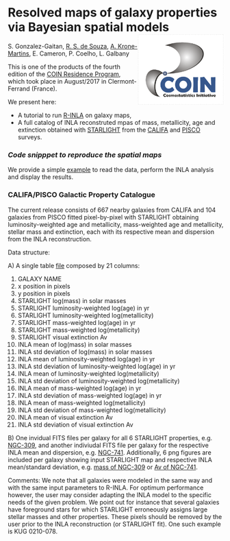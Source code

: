 # Resolved maps of galaxy properties via Bayesian spatial models<img  align="right" src="https://raw.githubusercontent.com/COINtoolbox/photoz_catalogues/master/images/coin.png" width="200">


S. Gonzalez-Gaitan, [R. S. de Souza](https://github.com/RafaelSdeSouza), [A. Krone-Martins](https://github.com/algolkm), E. Cameron, P. Coelho, L. Galbany


This is one of the products of the fourth edition of the [COIN Residence Program](http://iaacoin.wix.com/crp2017), which took place in August/2017 in Clermont-Ferrand (France). 

We present here: 

- A tutorial to run [R-INLA](http://www.r-inla.org/) on galaxy maps, 
-  A full catalog of INLA reconstruted mpas of mass, metallicity, age and extinction obtained with [STARLIGHT](http://www.starlight.ufsc.br/) from the [CALIFA](http://califa.caha.es/) and [PISCO](http://adsabs.harvard.edu/abs/2018arXiv180201589G) surveys. 

### *Code snipppet to reproduce the spatial maps* 

We provide a simple  [example](https://github.com/emilleishida/coinCF2017_INLA/tutorial) to read the data, perform the INLA analysis and display the results.


### CALIFA/PISCO Galactic Property Catalogue 

The current release consists of 667 nearby galaxies from CALIFA and 104 galaxies from PISCO fitted pixel-by-pixel with STARLIGHT obtaining luminosity-weighted age and metallicity, mass-weighted age and metallicity, stellar mass and extinction, each with its respective mean and dispersion from the INLA reconstruction.

Data structure:

A) A single table [file](https://github.com/emilleishida/coinCF2017_INLA/loopdata/allgalaxies.dat) composed by 21 columns:

1. GALAXY NAME
2. x position in pixels
3. y position in pixels
4. STARLIGHT log(mass) in solar masses
5. STARLIGHT luminosity-weighted log(age) in yr
6. STARLIGHT luminosity-weighted log(metallicity)
7. STARLIGHT mass-weighted log(age) in yr
8. STARLIGHT mass-weighted log(metallicity)
9. STARLIGHT visual extinction Av
10. INLA mean of log(mass) in solar masses
11. INLA std deviation of log(mass) in solar masses
12. INLA mean of luminosity-weighted log(age) in yr
13. INLA std deviation of luminosity-weighted log(age) in yr
14. INLA mean of luminosity-weighted log(metallicity)
15. INLA std deviation of luminosity-weighted log(metallicity)
16. INLA mean of mass-weighted log(age) in yr
17. INLA std deviation of mass-weighted log(age) in yr
18. INLA mean of mass-weighted log(metallicity)
19. INLA std deviation of mass-weighted log(metallicity)
20. INLA mean of visual extinction Av
21. INLA std deviation of visual extinction Av

B) One invidual FITS files per galaxy for all 6 STARLIGHT properties, e.g. [NGC-309](https://github.com/emilleishida/coinCF2017_INLA/loopdata/PLOTS/NGC0309_starlight.fits), and another indiviudal FITS file per galaxy for the respective INLA mean and dispersion, e.g. [NGC-741](https://github.com/emilleishida/coinCF2017_INLA/loopdata/NGC0741_inla.fits). Additionally, 6 png figures are included per galaxy showing input STARLIGHT map and respective INLA mean/standard deviation, e.g. [mass of NGC-309](https://github.com/emilleishida/coinCF2017_INLA/loopdata/PLOTS/NGC0309_mass.png) or [Av of NGC-741]((https://github.com/emilleishida/coinCF2017_INLA/loopdata/PLOTS/NGC0309_Av.png)).

Comments: We note that all galaxies were modeled in the same way and with the same input parameters to R-INLA. For optimum performance however, the user may consider adapting the INLA model to the specific needs of the given problem. We point out for instance that several galaxies have foreground stars for which STARLIGHT erroneously assigns large stellar masses and other properties. These pixels should be removed by the user prior to the INLA reconstruction (or STARLIGHT fit). One such example is KUG 0210-078.

